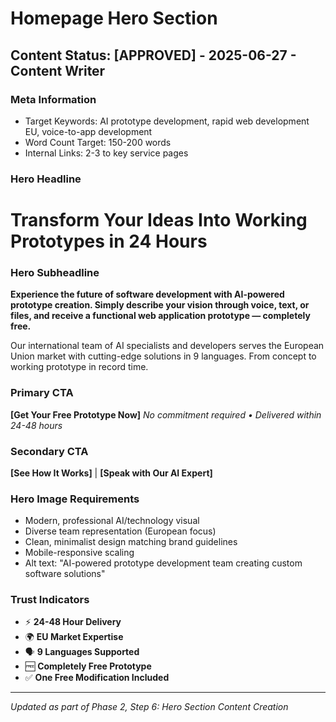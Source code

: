 # Homepage Hero Section

## Content Status: [APPROVED] - 2025-06-27 - Content Writer

### Meta Information
- Target Keywords: AI prototype development, rapid web development EU, voice-to-app development
- Word Count Target: 150-200 words
- Internal Links: 2-3 to key service pages

### Hero Headline
# Transform Your Ideas Into Working Prototypes in 24 Hours

### Hero Subheadline  
**Experience the future of software development with AI-powered prototype creation. Simply describe your vision through voice, text, or files, and receive a functional web application prototype — completely free.**

Our international team of AI specialists and developers serves the European Union market with cutting-edge solutions in 9 languages. From concept to working prototype in record time.

### Primary CTA
**[Get Your Free Prototype Now]**
*No commitment required • Delivered within 24-48 hours*

### Secondary CTA
**[See How It Works]** | **[Speak with Our AI Expert]**

### Hero Image Requirements
- Modern, professional AI/technology visual
- Diverse team representation (European focus)
- Clean, minimalist design matching brand guidelines
- Mobile-responsive scaling
- Alt text: "AI-powered prototype development team creating custom software solutions"

### Trust Indicators
- ⚡ **24-48 Hour Delivery**
- 🌍 **EU Market Expertise**
- 🗣️ **9 Languages Supported**
- 🆓 **Completely Free Prototype**
- ✅ **One Free Modification Included**

---
*Updated as part of Phase 2, Step 6: Hero Section Content Creation* 
